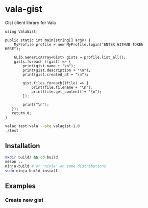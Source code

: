 # vala-gist
Gist client library for Vala

```vala
using ValaGist;

public static int main(string[] argv) {
    MyProfile profile = new MyProfile.login("ENTER GITHUB TOKEN HERE");

    GLib.GenericArray<Gist> gists = profile.list_all();
    gists.foreach ((gist) => {
        print(gist.name + "\n");
        print(gist.description + "\n");
        print(gist.created_at + "\n");

        gist.files.foreach((file) => {
            print(file.filename + "\n");
            print(file.get_content()+ "\n");
        });

        print("\n");
   });
   return 0;
}
```
```sh
valac test.vala --pkg valagist-1.0
./test
```

## Installation
```sh
mkdir build/ && cd build
meson ..
ninja-build # or 'ninja' on some distributions
sudo ninja-build install
```

## Examples

### Create new gist

```vala

```
